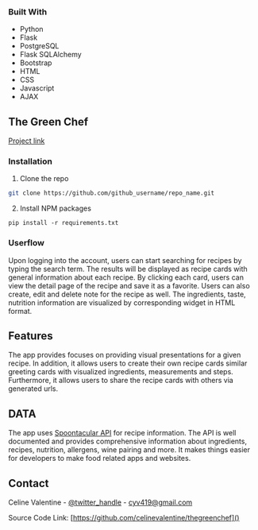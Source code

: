 
### Built With

* Python
* Flask
* PostgreSQL
* Flask SQLAlchemy
* Bootstrap
* HTML
* CSS
* Javascript
* AJAX




## The Green Chef
   <a href="https://thegreenchef.herokuapp.com">
Project link</a>


### Installation

1. Clone the repo
```sh
git clone https://github.com/github_username/repo_name.git
```
2. Install NPM packages
```
pip install -r requirements.txt
```




### Userflow
Upon logging into the account, users can start searching for recipes by typing the search term. The results will be displayed as recipe cards with general information about each recipe. By clicking each card, users can view the detail page of the recipe and save it as a favorite. Users can also create, edit and delete note for the recipe as well. The ingredients, taste, nutrition information are visualized by corresponding widget in HTML format.


## Features

The app provides focuses on providing visual presentations for a given recipe. In addition, it allows users to create their own recipe cards similar greeting cards with visualized ingredients, measurements and steps. Furthermore, it allows users to share the recipe cards with others via generated urls. 




## DATA

The app uses <a href="https://spoonacular.com/food-api">Spoontacular API</a> for recipe information. The API is well documented and provides comprehensive information about ingredients, recipes, nutrition, allergens, wine pairing and more. It makes things easier for developers to make food related apps and websites.




<!-- CONTACT -->
## Contact

Celine Valentine - [@twitter_handle](https://twitter.com/twitter_coder_en_pointe) - cyv419@gmail.com

Source Code Link: [https://github.com/celinevalentine/thegreenchef]()


